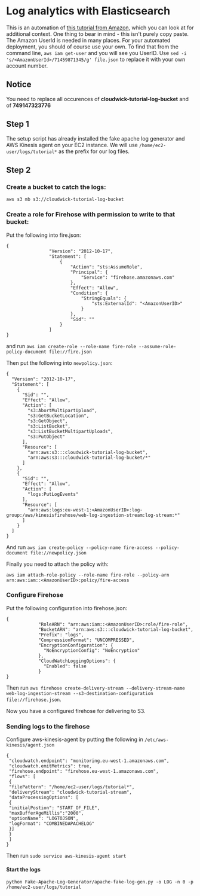 # Log analytics with Elasticsearch

This is an automation of [this tutorial from Amazon](https://d0.awsstatic.com/Projects/P4113850/aws-projects_build-log-analytics-solution-on-aws.pdf), which you can look at for additional context.  One thing to bear in mind - this isn't purely copy paste.  The Amazon UserId is needed in many places.  For your automated deployment, you should of course use your own. To find that from the command line, `aws iam get-user` and you will see you UserID. Use `sed -i 's/<AmazonUserId>/71459871345/g' file.json` to replace it with your own account number.

## Notice

You need to replace all occurences of **cloudwick-tutorial-log-bucket** and of **749147323776**

## Step 1

The setup script has already installed the fake apache log generator and AWS Kinesis agent on your EC2 instance. We will use `/home/ec2-user/logs/tutorial*` as the prefix for our log files.

## Step 2

### Create a bucket to catch the logs:

`aws s3 mb s3://cloudwick-tutorial-log-bucket`

### Create a role for Firehose with permission to write to that bucket:

Put the following into fire.json:
```
{
                "Version": "2012-10-17", 
                "Statement": [
                    {
                        "Action": "sts:AssumeRole", 
                        "Principal": {
                            "Service": "firehose.amazonaws.com"
                        }, 
                        "Effect": "Allow", 
                        "Condition": {
                            "StringEquals": {
                                "sts:ExternalId": "<AmazonUserID>"
                            }
                        }, 
                        "Sid": ""
                    }
                ]
}
```

and run `aws iam create-role --role-name fire-role --assume-role-policy-document file://fire.json`


Then put the following into `newpolicy.json`:
```
{
  "Version": "2012-10-17",
  "Statement": [
    {
      "Sid": "",
      "Effect": "Allow",
      "Action": [
        "s3:AbortMultipartUpload",
        "s3:GetBucketLocation",
        "s3:GetObject",
        "s3:ListBucket",
        "s3:ListBucketMultipartUploads",
        "s3:PutObject"
      ],
      "Resource": [
        "arn:aws:s3:::cloudwick-tutorial-log-bucket",
        "arn:aws:s3:::cloudwick-tutorial-log-bucket/*"
      ]
    },
    {
      "Sid": "",
      "Effect": "Allow",
      "Action": [
        "logs:PutLogEvents"
      ],
      "Resource": [
        "arn:aws:logs:eu-west-1:<AmazonUserID>:log-group:/aws/kinesisfirehose/web-log-ingestion-stream:log-stream:*"
      ]
    }
  ]
}
```

And run `aws iam create-policy --policy-name fire-access --policy-document file://newpolicy.json`


Finally you need to attach the policy with:

```
aws iam attach-role-policy --role-name fire-role --policy-arn arn:aws:iam::<AmazonUserID>:policy/fire-access
```


### Configure Firehose

Put the following configuration into firehose.json:

```
{
            "RoleARN": "arn:aws:iam::<AmazonUserID>:role/fire-role",
            "BucketARN": "arn:aws:s3:::cloudwick-tutorial-log-bucket",
            "Prefix": "logs",
            "CompressionFormat": "UNCOMPRESSED",
            "EncryptionConfiguration": {
              "NoEncryptionConfig": "NoEncryption"
            },
            "CloudWatchLoggingOptions": {
              "Enabled": false
            }
}
```
Then run `aws firehose create-delivery-stream --delivery-stream-name web-log-ingestion-stream --s3-destination-configuration file://firehose.json`.

Now you have a configured firehose for delivering to S3.

### Sending logs to the firehose

Configure aws-kinesis-agent by putting the following in `/etc/aws-kinesis/agent.json`

```
{
 "cloudwatch.endpoint": "monitoring.eu-west-1.amazonaws.com",
 "cloudwatch.emitMetrics": true,
 "firehose.endpoint": "firehose.eu-west-1.amazonaws.com",
 "flows": [
 {
 "filePattern": "/home/ec2-user/logs/tutorial*",
 "deliveryStream": "cloudwick-tutorial-stream",
 "dataProcessingOptions": [
 {
 "initialPostion": "START_OF_FILE",
 "maxBufferAgeMillis":"2000",
 "optionName": "LOGTOJSON",
 "logFormat": "COMBINEDAPACHELOG"
 }]
 }
 ]
}
```

Then run `sudo service aws-kinesis-agent start`

#### Start the logs
`python Fake-Apache-Log-Generator/apache-fake-log-gen.py -o LOG -n 0 -p /home/ec2-user/logs/tutorial`
